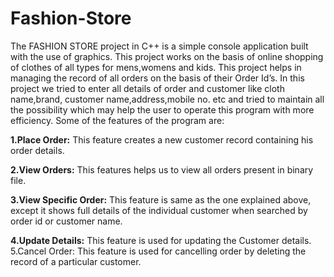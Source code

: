 # Fashion-Store

The FASHION STORE project in C++ is a simple console application
built with the use of graphics. This project works on the basis of online
shopping of clothes of all types for mens,womens and kids. This project
helps in managing the record of all orders on the basis of their Order Id’s.
In this project we tried to enter all details of order and customer like cloth
name,brand, customer name,address,mobile no. etc and tried to maintain
all the possibility which may help the user to operate this program with
more efficiency. Some of the features of the program are:

**1.Place Order:** This feature creates a new customer record containing his
order details.

**2.View Orders:** This features helps us to view all orders present in binary
file.

**3.View Specific Order:** This feature is same as the one explained above,
except it shows full details of the individual customer when searched by
order id or customer name.

**4.Update Details:** This feature is used for updating the Customer details.
5.Cancel Order: This feature is used for cancelling order by deleting the
record of a particular customer.
